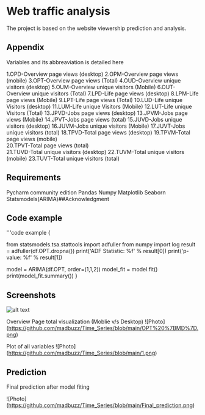 
# Web traffic analysis
The project  is based on the website viewership
prediction and analysis.

## Appendix

Variables and its abbreaviation is detailed here

1.OPD-Overview page views (desktop)
2.OPM-Overview page views (mobile)
3.OPT-Overview page views (Total)
4.OUD-Overview unique visitors (desktop)
5.OUM-Overview unique visitors (Mobile)
6.OUT-Overview unique visitors (Total)
7.LPD-Life page views (desktop)
8.LPM-Life page views (Mobile)
9.LPT-Life page views (Total)
10.LUD-Life unique Visitors (desktop)
11.LUM-Life unique Visitors (Mobile)
12.LUT-Life unique Visitors (Total)
13.JPVD-Jobs page views (desktop)
13.JPVM-Jobs page views (Mobile)
14.JPVT-Jobs page views (total)
15.JUVD-Jobs unique visitors (desktop)
16.JUVM-Jobs unique visitors (Mobile)
17.JUVT-Jobs unique visitors (total)
18.TPVD-Total page views (desktop)
19.TPVM-Total page views (mobile)	
20.TPVT-Total page views (total)	
21.TUVD-Total unique visitors (desktop)
22.TUVM-Total unique visitors (mobile)
23.TUVT-Total unique visitors (total)






## Requirements 
Pycharm community edition 
Pandas
Numpy 
Matplotlib
Seaborn
Statsmodels(ARIMA)##Acknowledgment

[Github]:(https://github.com/Manishms18/Air-Passengers-Time-Series-Analysis)
[Machine Learning plus]:https://www.machinelearningplus.com/time-series/arima-model-time-series-forecasting-python/
## Code example


'''code example
{

from statsmodels.tsa.stattools import adfuller
from numpy import log
result = adfuller(df.OPT.dropna())
print('ADF Statistic: %f' % result[0])
print('p-value: %f' % result[1])



model = ARIMA(df.OPT, order=(1,1,2))
model_fit = model.fit()
print(model_fit.summary())
}
## Screenshots
![alt text](http://url/to/img.png)

Overview Page total visualization (Moblie v/s Desktop)
![Photo] (https://github.com/madbuzz/Time_Series/blob/main/OPT%20%7BMD%7D.png)

Plot of all variables
![Photo] (https://github.com/madbuzz/Time_Series/blob/main/1.png)


## Prediction

Final prediction after model fiting 

![Photo] (https://github.com/madbuzz/Time_Series/blob/main/Final_prediction.png)